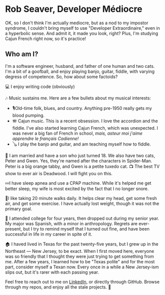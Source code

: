 # Rob Seaver, Developer Médiocre

OK, so I don't think I'm actually mediocre, but as a nod to my impostor syndrome, I couldn't bring myself to use "Developer Extraordinaire," even in a hyperbolic sense. And admit it, it made you look, right? Plus, I'm studying Cajun French right now, so it's practice!

## Who am I?

I'm a software engineer, husband, and father of one human and two cats. I'm a bit of a goofball, and enjoy playing banjo, guitar, fiddle, with varying degress of competence. So, how about some factoids?

💻 I enjoy writing code (obviously)

🎶 Music sustains me. Here are a few bullets about my musical interests:

- 🎙️Old-time folk, blues, and country. Anything pre-1950 really gets my blood pumping.
- 🪗 Cajun music. This is a recent obsession. I love the accordion and the fiddle. I've also started learning Cajun French, which was unexpected. I was never a big fan of French in school, *mais, asteur moi j'aime apprendre le français Cadienne!*
- 🪕 I play the banjo and guitar, and am teaching myself how to fiddle.

💑 I am married and have a son who just turned 18. We also have two cats, Peter and Gwen. Yes, they're named after the characters in Spider-Man. Peter is a big orange tabby, and Gwen is a petite tuxedo cat.
📺 The best TV show to ever air is Deadwood. I will fight you on this.

💤I have sleep apnea and use a CPAP machine. While it's helped me get better sleep, my wife is most excited by the fact that I no longer snore.

🚶I like taking 20 minute walks daily. It helps clear my head, get some fresh air, and get some exercise. I have actually lost weight, though it was not the primary goal.

🏫 I attended college for four years, then dropped out during my senior year. My major was Spanish, with a minor in anthropology. Regrets are ever-present, but I try to remind myself that I turned out fine, and have been successful in life in my career in spite of it.

🏠 I haved lived in Texas for the past twenty-five years, but I grew up in the Northeast &mdash; New Jersey, to be exact. When I first moved here, everyone was so friendly that I thought they were just trying to get something from me. After a few years, I learned how to be "Texas polite" and for the most part, consider myself a Texan now. Every once in a while a New Jersey-ism slips out, but it's rarer with each passing year.

Feel free to reach out to me on [LinkedIn](https://www.linkedin.com/in/robseaver/), or directly through GitHub. Browse through my repos, and enjoy all the stale projects. 😬
